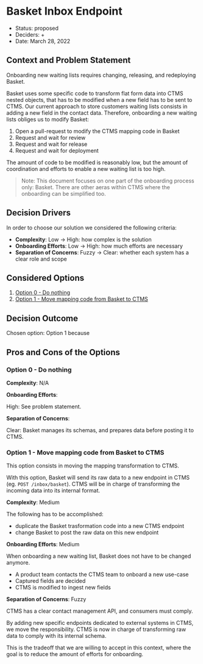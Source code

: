 # Basket Inbox Endpoint

* Status: proposed
* Deciders: <CTMS stakeholders> + <Basket stakeholders>
* Date: March 28, 2022

## Context and Problem Statement

Onboarding new waiting lists requires changing, releasing, and redeploying Basket.

Basket uses some specific code to transform flat form data into CTMS nested objects, that has to be modified when a new field has to be sent to CTMS.
Our current approach to store customers waiting lists consists in adding a new field in the contact data. Therefore, onboarding a new waiting lists obliges us to modify Basket:

1. Open a pull-request to modify the CTMS mapping code in Basket
1. Request and wait for review
1. Request and wait for release
1. Request and wait for deployment

The amount of code to be modified is reasonably low, but the amount of coordination and efforts to enable a new waiting list is too high.

> Note: This document focuses on one part of the onboarding process only: Basket. There are other aeras within CTMS where the onboarding can be simplified too.

## Decision Drivers

In order to choose our solution we considered the following criteria:

- **Complexity**: Low → High: how complex is the solution
- **Onboarding Efforts**: Low → High: how much efforts are necessary
- **Separation of Concerns**: Fuzzy → Clear: whether each system has a clear role and scope

## Considered Options

1. [Option 0 - Do nothing](#option-0---do-nothing)
1. [Option 1 - Move mapping code from Basket to CTMS](#option-1---move-mapping-code-from-basket-to-ctms)

## Decision Outcome

Chosen option: Option 1 because

## Pros and Cons of the Options

### Option 0 - Do nothing

**Complexity**: N/A

**Onboarding Efforts**:

High: See problem statement.

**Separation of Concerns**:

Clear: Basket manages its schemas, and prepares data before posting it to CTMS.


### Option 1 - Move mapping code from Basket to CTMS

This option consists in moving the mapping transformation to CTMS.

With this option, Basket will send its raw data to a new endpoint in CTMS (eg. `POST /inbox/basket`). CTMS will be in charge of transforming the incoming data into its internal format.

**Complexity**: Medium

The following has to be accomplished:

- duplicate the Basket trasformation code into a new CTMS endpoint
- change Basket to post the raw data on this new endpoint

**Onboarding Efforts**: Medium

When onboarding a new waiting list, Basket does not have to be changed anymore.

- A product team contacts the CTMS team to onboard a new use-case
- Captured fields are decided
- CTMS is modified to ingest new fields

**Separation of Concerns**: Fuzzy

CTMS has a clear contact management API, and consumers must comply.

By adding new specific endpoints dedicated to external systems in CTMS, we move the responsibility. CTMS is now in charge of transforming raw data to comply with its internal schema.

This is the tradeoff that we are willing to accept in this context, where the goal is to reduce the amount of efforts for onboarding.

